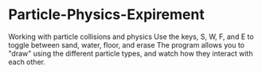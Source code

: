 # Particle-Physics-Expirement
Working with particle collisions and physics
Use the keys, S, W, F, and E to toggle between sand, water, floor, and erase
The program allows you to "draw" using the different particle types, and watch how they interact with each other. 
